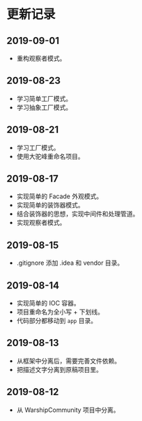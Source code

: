 # 更新记录

## 2019-09-01

- 重构观察者模式。

## 2019-08-23

- 学习简单工厂模式。
- 学习抽象工厂模式。

## 2019-08-21

- 学习工厂模式。
- 使用大驼峰重命名项目。

## 2019-08-17

- 实现简单的 Facade 外观模式。
- 实现简单的装饰器模式。
- 结合装饰器的思想，实现中间件和处理管道。
- 实现观察者模式。

## 2019-08-15

- .gitignore 添加 .idea 和 vendor 目录。

## 2019-08-14

- 实现简单的 IOC 容器。
- 项目重命名为全小写 + 下划线。
- 代码部分都移动到 `app` 目录。

## 2019-08-13

- 从框架中分离后，需要完善文件依赖。
- 把描述文字分离到原稿项目里。

## 2019-08-12

- 从 WarshipCommunity 项目中分离。
